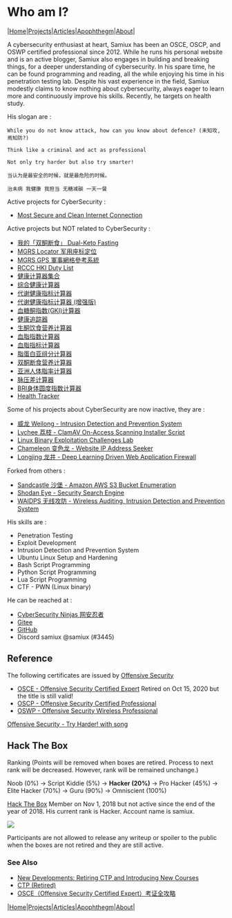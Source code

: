 # Who am I?

|[Home](/README.md)|[Projects](/projects.md)|[Articles](/articles.md)|[Apophthegm](/apophthegm.md)|[About](/about.md)|

A cybersecurity enthusiast at heart, Samiux has been an OSCE, OSCP, and OSWP certified professional since 2012. While he runs his personal website and is an active blogger, Samiux also engages in building and breaking things, for a deeper understanding of cybersecurity. In his spare time, he can be found programming and reading, all the while enjoying his time in his penetration testing lab. Despite his vast experience in the field, Samiux modestly claims to know nothing about cybersecurity, always eager to learn more and continuously improve his skills.  Recently, he targets on health study.

His slogan are :

```
While you do not know attack, how can you know about defence? (未知攻,焉知防?)

Think like a criminal and act as professional

Not only try harder but also try smarter!

当认为是最安全的时候，就是最危险的时候。

治未病 我健康 我担当 无糖减碳 一天一餐
```

Active projects for CyberSecurity :

- [Most Secure and Clean Internet Connection](/secure_clean_internet.md)    

Active projects but NOT related to CyberSecurity :

- [我的「双酮断食」 Dual-Keto Fasting](/my_dual-keto_fasting.md)    
- [MGRS Locator 军用座标定位](/mgrs_page.md)    
- [MGRS GPS 軍事網格參考系統](/mgrsgps.md)    
- [RCCC HKI Duty List](/rccchki.md)    
- [健康计算器集合](/html/calculators.html)    
- [综合健康计算器](/html/all-in-one_calculator.html)    
- [代谢健康指标计算器](/html/metabolism_index_calculator.html)
- [代谢健康指标计算器 (增强版)](/html/metabolism_index_calculator_plus.html)    
- [血糖酮指数(GKI)计算器](/html/gki_calculator.html)
- [健康追踪器](/html/health_tracker.html)    
- [生酮饮食营养计算器](/html/keto_fasting_calculator.html)    
- [血脂指数计算器](/html/blood_lipids_calculator.html)    
- [血脂指标计算器](/html/blood_lipids_ratio.html)      
- [脂蛋白亚组分计算器](/html/lipoprotein_calculator.html)        
- [双酮断食营养计算器](/html/dual_keto_fasting_calculator.html)     
- [亚洲人体脂率计算器](/html/body_fat_calculator.html)    
- [脉压差计算器](/html/blood_pressure_calculator.html)        
- [BRI身体圆度指数计算器](/html/bri_calculator.html)     
- [Health Tracker](/html/health_tracking_system.html)    

Some of his projects about CyberSecurity are now inactive, they are :

- [威龙  Weilong - Intrusion Detection and Prevention System](/weilong_en.md)    
- [Lychee 荔枝 - ClamAV On-Access Scanning Installer Script](/lychee.md)  
- [Linux Binary Exploitation Challenges Lab](/ctf-pwn.md)  
- [Chameleon 变色龙 - Website IP Address Seeker](/chameleon.md)
- [Longjing 龙井 - Deep Learning Driven Web Application Firewall](/longjing.md)

Forked from others :

- [Sandcastle 沙堡 - Amazon AWS S3 Bucket Enumeration](/sandcastle.md)
- [Shodan Eye - Security Search Engine](/shodan-eye.md)
- [WAIDPS 无线攻防 - Wireless Auditing, Intrusion Detection and Prevention System](/waidps.md)

His skills are :

- Penetration Testing
- Exploit Development
- Intrusion Detection and Prevention System
- Ubuntu Linux Setup and Hardening
- Bash Script Programming
- Python Script Programming
- Lua Script Programming  
- CTF - PWN (Linux binary)

He can be reached at :

- [CyberSecurity Ninjas 网安忍者](https://cybersecurity-ninjas.com) 
- [Gitee](https://gitee.com/samiux)  
- [GitHub](https://github.com/samiux)  
- Discord samiux @samiux    (#3445)  

## **Reference**

The following certificates are issued by [Offensive Security](https://www.offensive-security.com)

- [OSCE - Offensive Security Certified Expert](https://www.offensive-security.com/ctp-osce/)      Retired on Oct 15, 2020 but the title is still valid!  
- [OSCP - Offensive Security Certified Professional](https://www.offensive-security.com/pwk-oscp/)  
- [OSWP - Offensive Security Wireless Professional](https://www.offensive-security.com/wifu-oswp/)  

[Offensive Security - Try Harder! with song](https://www.offensive-security.com/offsec/say-try-harder/)

## **Hack The Box**

Ranking (Points will be removed when boxes are retired.  Process to next rank will be decreased.  However, rank will be remained unchange.)

Noob (0%) -> Script Kiddie (5%) -> **Hacker (20%)** -> Pro Hacker (45%) -> Elite Hacker (70%) -> Guru (90%) -> Omniscient (100%)

[Hack The Box](https://www.hackthebox.eu) Member on Nov 1, 2018 but not active since the end of the year of 2018.  His current rank is Hacker.  Account name is samiux.

![](https://www.hackthebox.eu/badge/image/78863)

Participants are not allowed to release any writeup or spoiler to the public when the boxes are not retired and they are still active.

### See Also

- [New Developments: Retiring CTP and Introducing New Courses](https://www.offensive-security.com/offsec/retiring-ctp-intro-new-courses/)  
- [CTP (Retired)](https://www.offensive-security.com/ctp-osce/)  
- [OSCE（Offensive Security Certified Expert）考证全攻略](https://www.freebuf.com/news/206041.html)  

|[Home](/README.md)|[Projects](/projects.md)|[Articles](/articles.md)|[Apophthegm](/apophthegm.md)|[About](/about.md)|

